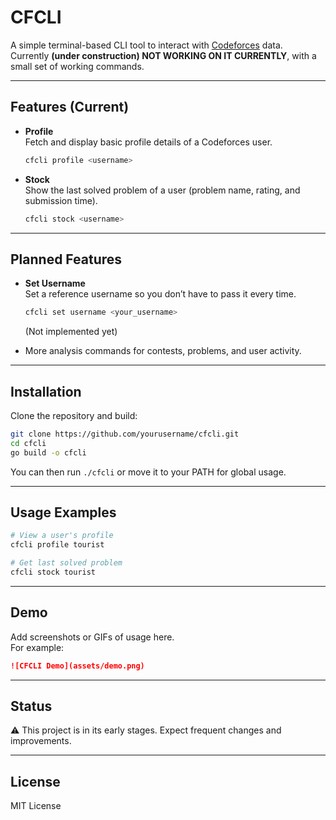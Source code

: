 # CFCLI

A simple terminal-based CLI tool to interact with [Codeforces](https://codeforces.com/) data.  
Currently **(under construction) NOT WORKING ON IT CURRENTLY**, with a small set of working commands.

---

## Features (Current)

- **Profile**  
  Fetch and display basic profile details of a Codeforces user.  
  ```bash
  cfcli profile <username>
  ```

- **Stock**  
  Show the last solved problem of a user (problem name, rating, and submission time).  
  ```bash
  cfcli stock <username>
  ```

---

## Planned Features

- **Set Username**  
  Set a reference username so you don’t have to pass it every time.  
  ```bash
  cfcli set username <your_username>
  ```
  (Not implemented yet)

- More analysis commands for contests, problems, and user activity.

---

## Installation

Clone the repository and build:

```bash
git clone https://github.com/yourusername/cfcli.git
cd cfcli
go build -o cfcli
```

You can then run `./cfcli` or move it to your PATH for global usage.

---

## Usage Examples

```bash
# View a user's profile
cfcli profile tourist

# Get last solved problem
cfcli stock tourist
```

---

## Demo

Add screenshots or GIFs of usage here.  
For example:
```markdown
![CFCLI Demo](assets/demo.png)
```

---

## Status

⚠️ This project is in its early stages. Expect frequent changes and improvements.

---

## License

MIT License
